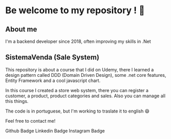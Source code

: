 # Be welcome to my repository ! 🤘

## About me

I'm a backend developer since 2018, often improving my skills in .Net

## SistemaVenda (Sale System)

This repository is about a course that I did on Udemy, there I learned a design pattern called DDD (Domain Driven Design), some .net core features, Entity Framework and
a cool javascript chart.

In this course I created a store web system, there you can register a customer, a product, product categories and sales. Also you can manage all this things.

The code is in portuguese, but I'm working to traslate it to english :smile:    

Feel free to contact me!

Github Badge Linkedin Badge Instagram Badge
